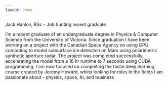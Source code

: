```yaml
---
layout: home
---
```


Jack Hanlon, BSc - Job hunting recent graduate

I’m a recent graduate of an undergraduate degree in Physics & Computer Science from the University of Victoria. Since graduation I have been working on a project with the Canadian Space Agency on using GPU computing to model subsurface ice detection on Mars using polarimetric synthetic aperture radar. The project was completed successfully, accelerating the model from a 16 hr runtime to 7 seconds using CUDA programming. I am now focused on completing the fastai deep learning course created by Jeremy Howard, whilst looking for roles in the fields I am passionate about - physics, space, AI, and business
